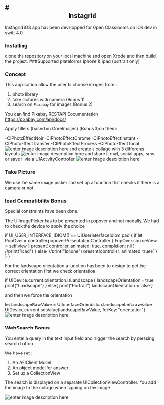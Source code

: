 #<center>  Instagrid
----------
Instagrid iOS app has been developped for Open Classrooms on iOS dev in swift 4.0.

### Installing

clone the repository on your local machine and open Xcode and then build the project.
###Supported plateforms
Iphone & ipad (portrait only)
### Concept
This application allow the user to choose images from :

1. photo library
2. take pictures with camera (Bonus 1)
3. search on `Pixabay` for images (Bonus 2)

You can find Pixabay RESTAPI Documentation
https://pixabay.com/api/docs/

Apply filters (based on CoreImages) (Bonus 3)on them:


-CIPhotoEffectNoir
-CIPhotoEffectChrome
-CIPhotoEffectInstant
-CIPhotoEffectTransfer
-CIPhotoEffectProcess
-CIPhotoEffectTonal
![enter image description here](https://lh3.googleusercontent.com/YCu4mXZrRBxOf0yXXOyYC35FccIu4QDGc4HAjxdN4GZXeiwumSbEdu7UXV6r3-QdDGsL8zsu4Bn1EoaHlsjMxL60BocDt3VDy0sBcYQqJ5DA9s2zLxsVLv_uLOczDKZX1zv5HvLSZFwcupfuFgY-uoGf51yQ2y3WdnrRcU_l-Jb01hu5m6zZ5LFL6YrwGuJCutL0LnbpeJ3qxNDzMVKZ9rVMMat5paOPDe5_Tj7600j7Ip_wK_5jafXSAIDSWpo838KwFlUmaQ5WgPaUYA9-SL2TUPYGo6JOxFjBPLMPDNkkTHIs7szNp9sRrRZMfLETpExUKNgUtN7qOaRgroBeOaGMZptHSNPsNhradbbQ-tqp9FbI-vLVoXUDmrS9-rA7Zzj-H4svttVEmE4tkFjD9iJsq-ErynuIWYZG8Pc2rzCwCj0H9CtV4-Rj7HkIPBngkkIWCvtyaB9-OCw_NA-mLomRXKVhT3PP86fgAUDAIHqq6QIi-7y8UyWH9Vz-N_-ICAcqYJlZgoHh_D2mWgYhXJGH9GCrQ2XGbXgL4BDU-OXyHbcTVrQb29EdUzw8gJS12c-DOUb1P_rEMV-bodWcAdYo5p_6tWUsyT0ta9IIjQ=w415-h737-no)
and create a collage with 3 differents layouts
![enter image description here](https://lh3.googleusercontent.com/Ht7UqvWI-NaZqfPkji1DiPdoQs0GBjsQVMJzx0K3vTQ2KgE55AD_4TtUvcnxuNxMajIUO9RqRoMken3vr5B4JI2ZJZAtLGZMUQ9kaqECAbGpawc570pF0jZU8fCRsdN-9i_CHFRBwcwFVMJXUP1PG11JjKOd6z4QY-KqSLZ7cg_Z8y6GIlfQNy2Zlw4mJ1xpytDLaGUZ3CeerLGblXs-Zdf_8SQQkS5oHTBZ-sbSkXARpvlUO_sQwEpAo4ktRwEdeGdBZzjHQi1pjh4LWvUotaCjfj24fjkQW_KoalQC7va05pOoL1dM6rJg96QPIVCnOVsYKZmXAYRmILo-fEU1W_so7_Itrd8OXD40nxQf9DVtIjEJq9JUlY5g_pvEpNyWmobRvbYtHsfdBVx8t-I6p3cWmTKvQPKxV7A0LMYkaAEV0SdpWlMUYAzZJCiDd_3m5PRyZOwiJe98_G32sOEe2JO0x-NJjLPxah9JXKChAgN6oGLfKMCfc4nL3jGDrex0ZtB77tyLHrH7Bv5rp4N58FfShwSVSgHPwQvdF_rq7aWQZXQuLe8Jm-vDW-O9Q8ex27QhDx1JUFGyQFX1y98cRLlGrZUtuuXuTTAiaj_muhRlOKvdnJBHj9ENGmPZYHq_NL7nqSDOF2UJlBfruZ91ob4yp52n2glICvY=w413-h732-no)
and share it mail, social apps, sms or save it via a UIActivityController
![enter image description here](https://lh3.googleusercontent.com/adF9QwEpBjMFEiKZ8C_O4hdF2pNUhI_OCvq_9ngAamllzSz8heXseE2f03E8RBNKez1D1xGSa4mgXDgE9iY6iEkx3qwfkPjFEU2e8885juENq9NK0CQSkaquWOGNSJd2EN2pAx7H36kiTG4bMy0rIWE6QEzB3uMBhdx5oBZVmJXi-r_61bBw5q55TDXMUED7BCRkwoBkq57nz3newEz3rsXk1l5EeblaKyTqRmp5zNcBAdndpEMIQLpJly11xxfMXIl1Exvv8mGC2mguuI-NgFw77Gvpq_pjWecqUaWkOSBklTMl7jiJ6G2pYOrPf_rH9rwjVqbIMhAsBl6qT1bTzkXzJdLma01-5x_ocm4OOcJG-aUds2wHqMGPoPIG8XnYdfDMYK8cH6paJUJnFipSpW6PGPfaX3WDLEHGYXvQlqgsCdpE910-gVHV-SyILfUOHB6PLV9p7w4v0MzoyRIpeA_8EC7W-e5cEPfBwC5vzCVX31lISGx5TZOmNADyehRQeki-slt5tWA97N9xhIOL3_ygCJfPRgy5UKH2cr1JW3NQo3n4EqriUvcz3zR8UcQcJvlTa9L3JC814Grm7n-tV-LnzD4gpQeFqpwDeuwfnw=w408-h734-no)
### Take Picture
We use the same image picker and set up a function that checks if there is a camera or not.

### Ipad Compatibility Bonus
Special constraints have been done.

The UIImagePicker has to be presented in popover and not modally.
We had to check the device to apply the choice

if UI_USER_INTERFACE_IDIOM() == UIUserInterfaceIdiom.pad {
if let PopOver = controller.popoverPresentationController {
PopOver.sourceView = self.view
}
present( controller, animated: true, completion: nil )
//print("ipad")
} else{
//print("iphone")
present(controller, animated: true){
}
}
}

For the landscape orientation a function has been to design to get the correct orientation
first we check orientation

if UIDevice.current.orientation.isLandscape {
landscapeOrientation = true
print("Landscape")
} else{
print("Portrait")
landscapeOrientation = false
}

and then we force the orientation


let landscapeRawValue = UIInterfaceOrientation.landscapeLeft.rawValue
UIDevice.current.setValue(landscapeRawValue, forKey: "orientation")
![enter image description here](https://lh3.googleusercontent.com/lElCqUqiFVK6_SrsR_BZalcui81zk8VBaiUkk4Tdxq8_-uYO0-xJs748i49F6m9DdcjbNp_rNrm9JKF3nrfZ4VE83hQ0lCRV74UJ2ZQonjbk_PCSCy3NEouLGfncR5USOeXb__B1GkQi4d3jZD0-j_TCyENZWZIglxuCNZkefQ9NQYOAJWEb6_KcYRlUWbKC7zTmY1VULyO0mVmAJyVs82RJFz4o6D-6Dahf34UkeUC7I7FMP-3mt6H9AhmEygnyUjrZ-ghV0HX06SehPbBoLyXBUpDI8cfBwDGvBcENEeQfnLTGRa7kuXdYhFaGu6gL5ygTTuYtDWv_HgDmfC71ctvkqndW6WFEoDKiANIqB_wjnJJTmDPyJ8_14AGnD2VDV2fmHpYmbfruPVl4HUh4LScr9RGbZgrgS3c05TYXqcrce9grV97njDYXyX0sV0Zd0ntQEmjI-c01f5C0fJeStzKnnY_wYP94vsEDSJXO71rn0y2Wj20gRqvfhlOLUBJJgUVACE0Z2npY_6xkEztzUGwMz8YMSMrnC68PwHdJ3FLcDSo8uKFAPwdYjWwyKKUdCc3MQAfbf-ccp8x4arkkR13es508wZJQ0QBLi6-wZw=w489-h276-no)

### WebSearch Bonus
You enter a query in the text input field and trigger the search by pressing search button

We have set :

1. An APIClient Model
2. An object model for answer
3. Set up a CollectionView

The search is displayed on a separate UICollectionViewController. You add the image to the collage when tapping on the image

![enter image description here](https://lh3.googleusercontent.com/uLHkSonf7_k73o185NB0Ir433I8SC_du9kaGjK5cGaYypN5beYX-w5lQYPyMbetCDapri6DEyZMv8rrqz-ymcZ8jw_A73hZSHOrwIZCCebj0Sf6GLFK04J0TDwxsSqyhisNjkqRj9JF1rZ241Q0RURdhge1jrbarercG_B2xlBS3CxX5evnPToTpf95a8cZfjV7T7cEtnVn1Y5iXDZAkGF5msoyf4n7yXHVfwTm-suaUVVf2CVkVrqcSD9o2ZpSUtSLPcTc5_szZMLoN0wvlIxYYk6-uB12B3ANH4lvEONSwj7Vnz9YIVg1kacegnYp3nae8NzVgX1XtpWzsdTrkPhgrO4eR1YFbsNj0kqgSZFTScCcEOfWQtadAL2VINiXyBDHasNKesncRUydXrBm4JCCdggNctPydRTZzWfOYkBvmc-PkhX2fd63CcmP_q8KvfAO28E_uaaJK23g2A2DdGgyjoG9LQR8BgsBqd9hwkfn2UGYVXhMW3nLFItn2bQZ1SFiIYK8KPuThsyHe1hiIATmN8qK94UCsYvClsIT3gxsP6wV8yVYy_5SqHy3HVC4i60MZOzIukV4x7Fr4keLnNRRxZLOfAom8TcJR_rie0g=w407-h736-no)


